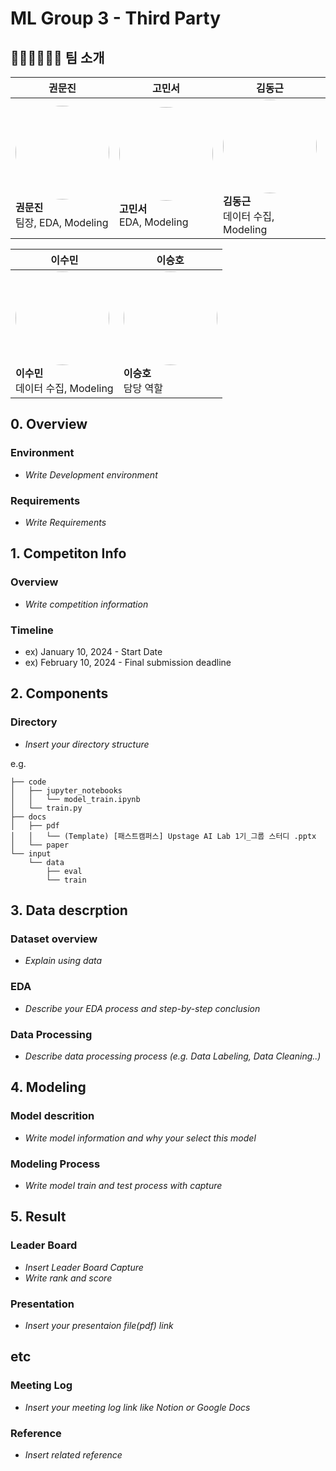 # ML Group 3 - Third Party

## 🧑‍💼👩‍💼👨‍💼 팀 소개

| 권문진 | 고민서 | 김동근 | 허예경 |
|--------|--------|--------|--------|
| <img src="[profile1.jpg](https://avatars.githubusercontent.com/u/156163982?v=4)" width="150" height="150" style="border-radius:50%"><br>**권문진**<br>팀장, EDA, Modeling | <img src="![20250821_162657](https://github.com/user-attachments/assets/51c8687d-50eb-4cde-a502-da2e56fcf36b)" width="150" height="150" style="border-radius:50%"><br>**고민서**<br>EDA, Modeling | <img src="[profile3.jpg](https://avatars.githubusercontent.com/u/156163982?v=4)" width="150" height="150" style="border-radius:50%"><br>**김동근**<br>데이터 수집, Modeling | <img src="[profile4.jpg](https://avatars.githubusercontent.com/u/156163982?v=4)" width="150" height="150" style="border-radius:50%"><br>**허예경**<br>데이터 수집, Modeling |

| 이수민 | 이승호 |
|--------|--------|
| <img src="[profile5.jpg](https://avatars.githubusercontent.com/u/156163982?v=4)" width="150" height="150" style="border-radius:50%"><br>**이수민**<br>데이터 수집, Modeling | <img src="[profile6.jpg](https://avatars.githubusercontent.com/u/156163982?v=4)" width="150" height="150" style="border-radius:50%"><br>**이승호**<br>담당 역할 |



## 0. Overview
### Environment
- _Write Development environment_

### Requirements
- _Write Requirements_

## 1. Competiton Info

### Overview

- _Write competition information_

### Timeline

- ex) January 10, 2024 - Start Date
- ex) February 10, 2024 - Final submission deadline

## 2. Components

### Directory

- _Insert your directory structure_

e.g.
```
├── code
│   ├── jupyter_notebooks
│   │   └── model_train.ipynb
│   └── train.py
├── docs
│   ├── pdf
│   │   └── (Template) [패스트캠퍼스] Upstage AI Lab 1기_그룹 스터디 .pptx
│   └── paper
└── input
    └── data
        ├── eval
        └── train
```

## 3. Data descrption

### Dataset overview

- _Explain using data_

### EDA

- _Describe your EDA process and step-by-step conclusion_

### Data Processing

- _Describe data processing process (e.g. Data Labeling, Data Cleaning..)_

## 4. Modeling

### Model descrition

- _Write model information and why your select this model_

### Modeling Process

- _Write model train and test process with capture_

## 5. Result

### Leader Board

- _Insert Leader Board Capture_
- _Write rank and score_

### Presentation

- _Insert your presentaion file(pdf) link_

## etc

### Meeting Log

- _Insert your meeting log link like Notion or Google Docs_

### Reference

- _Insert related reference_
